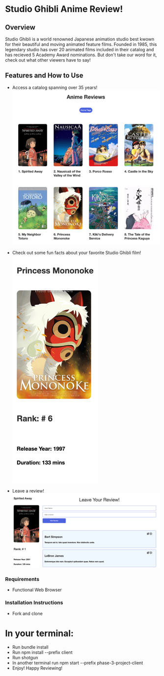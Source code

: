 # Studio Ghibli Anime Review! 

## Overview

Studio Ghibli is a world renowned Japanese animation studio best kwown for their beautiful and moving animated feature films. Founded in 1985, this legendary studio has over 20 animated films included in their catalog and has recieved 5 Academy Award nominations. But don't take our word for it, check out what other viewers have to say! 

## Features and How to Use

* Access a catalog spanning over 35 years! 
![Home](images/Home.png)

* Check out some fun facts about your favorite Studio Ghibli film!
![Anime-Info.png](images/Anime-Info.png)

* Leave a review!
![Review](images/Review.png)

### Requirements 
* Functional Web Browser

### Installation Instructions 
* Fork and clone

# In your terminal:
* Run bundle install
* Run npm install --prefix client
* Run shotgun
* In another terminal run npm start --prefix phase-3-project-client 
* Enjoy! Happy Reviewing! 